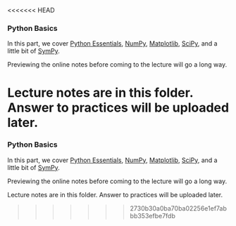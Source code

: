 <<<<<<< HEAD
### Python Basics

In this part, we cover [Python Essentials](https://lectures.quantecon.org/py/python_essentials.html), 
[NumPy](https://lectures.quantecon.org/py/numpy.html), 
[Matplotlib](https://lectures.quantecon.org/py/matplotlib.html), [SciPy](https://lectures.quantecon.org/py/scipy.html), and a little bit of
[SymPy](https://github.com/sympy/sympy/wiki/Tutorial).

Previewing the online notes before coming to the lecture will go a long way.

Lecture notes are in this folder. Answer to practices will be uploaded later.
=======
### Python Basics

In this part, we cover [Python Essentials](https://lectures.quantecon.org/py/python_essentials.html), 
[NumPy](https://lectures.quantecon.org/py/numpy.html), 
[Matplotlib](https://lectures.quantecon.org/py/matplotlib.html), [SciPy](https://lectures.quantecon.org/py/scipy.html), and a little bit of
[SymPy](https://github.com/sympy/sympy/wiki/Tutorial).

Previewing the online notes before coming to the lecture will go a long way.

Lecture notes are in this folder. Answer to practices will be uploaded later.
>>>>>>> 2730b30a0ba70ba02256e1ef7abbb353efbe7fdb
